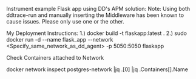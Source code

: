 Instrument example Flask app using DD's APM solution:
Note: Using both ddtrace-run and manually inserting the Middleware has been known to cause issues. Please only use one or the other.

My Deployment Instructions:
1.) docker build -t flaskapp:latest .
2.) sudo docker run -d --name flask_app --network <Specify_same_network_as_dd_agent> -p 5050:5050 flaskapp

Check Containers attached to Network

docker network inspect postgres-network |jq .[0] |jq .Containers[].Name

